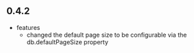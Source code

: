 ## 0.4.2

* features
    * changed the default page size to be configurable via the db.defaultPageSize property